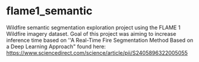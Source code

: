 # flame1_semantic
Wildfire semantic segmentation exploration project using the FLAME 1 Wildfire imagery dataset. Goal of this project was aiming to increase inference time based on ''A Real-Time Fire Segmentation Method Based on a Deep Learning Approach" found here: https://www.sciencedirect.com/science/article/pii/S2405896322005055

